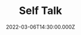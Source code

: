 ---
video:
  type: vimeo
  id: 685298120
speaker:
  permalink: bart-wilkins
  name: Bart Wilkins
title: Self Talk
image: https://i.imgur.com/GCqqPUA.png
date: 2022-03-06T14:30:00.000Z
---